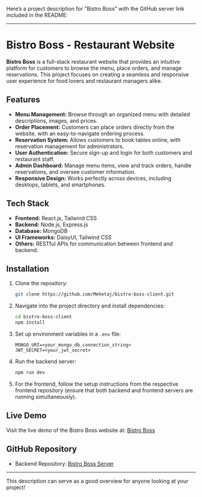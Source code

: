 Here’s a project description for "Bistro Boss" with the GitHub server link included in the README:

---

# Bistro Boss - Restaurant Website

**Bistro Boss** is a full-stack restaurant website that provides an intuitive platform for customers to browse the menu, place orders, and manage reservations. This project focuses on creating a seamless and responsive user experience for food lovers and restaurant managers alike.

## Features

- **Menu Management:** Browse through an organized menu with detailed descriptions, images, and prices.
- **Order Placement:** Customers can place orders directly from the website, with an easy-to-navigate ordering process.
- **Reservation System:** Allows customers to book tables online, with reservation management for administrators.
- **User Authentication:** Secure sign-up and login for both customers and restaurant staff.
- **Admin Dashboard:** Manage menu items, view and track orders, handle reservations, and oversee customer information.
- **Responsive Design:** Works perfectly across devices, including desktops, tablets, and smartphones.

## Tech Stack

- **Frontend:** React.js, Tailwind CSS
- **Backend:** Node.js, Express.js
- **Database:** MongoDB
- **UI Frameworks:** DaisyUI, Tailwind CSS
- **Others:** RESTful APIs for communication between frontend and backend.

## Installation

1. Clone the repository:

   ```bash
   git clone https://github.com/Mehetaj/bistro-boss-client.git
   ```

2. Navigate into the project directory and install dependencies:

   ```bash
   cd bistro-boss-client
   npm install
   ```

3. Set up environment variables in a `.env` file:

   ```env
   MONGO_URI=<your_mongo_db_connection_string>
   JWT_SECRET=<your_jwt_secret>
   ```

4. Run the backend server:

   ```bash
   npm run dev
   ```

5. For the frontend, follow the setup instructions from the respective frontend repository (ensure that both backend and frontend servers are running simultaneously).

## Live Demo

Visit the live demo of the Bistro Boss website at: [Bistro Boss](https://bistro-boss-4c0b8.web.app/)

## GitHub Repository

- Backend Repository: [Bistro Boss Server](https://github.com/Mehetaj/bistro-boss-server)

---

This description can serve as a good overview for anyone looking at your project!
